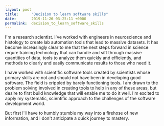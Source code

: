 ```yaml
---
layout: post
title:      "Decision to learn software skills"
date:       2019-11-26 03:25:11 +0000
permalink:  decision_to_learn_software_skills
---
```




I'm a research scientist. I've worked with engineers in neuroscience and histology to create lab automation tools that lead to massive datasets. It has become increasingly clear to me that the next steps forward in science requre training technology that can handle and sift through massive quantities of data, tools to analyze them quickly and efficiently, and methods to clearly and easily communicate results to those who need it. 

I have worked with scientific software tools created by scientists whose primary skills are not and should not have been in developing good software. The field is crippled by barely functioning tools. I am drawn to the problem solving involved in creating tools to help in any of these areas, but desire to first build knowledge that will enable me to do it well. I'm excited to apply my systematic, scientific approach to the challenges of the software development world. 

But first I'll have to humbly stumble my way into a firehose of new information, and I don't anticipate a quick journey to mastery. 

